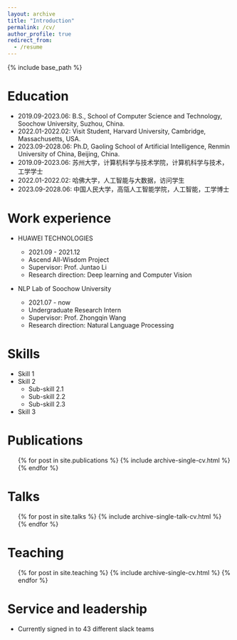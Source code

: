 ```yaml
---
layout: archive
title: "Introduction"
permalink: /cv/
author_profile: true
redirect_from:
  - /resume
---
```


{% include base_path %}

Education
======
* 2019.09-2023.06: B.S., School of Computer Science and Technology, Soochow University, Suzhou, China.
* 2022.01-2022.02: Visit Student, Harvard University, Cambridge, Massachusetts, USA.
* 2023.09-2028.06: Ph.D, Gaoling School of Artificial Intelligence, Renmin University of China, Beijing, China.
* 2019.09-2023.06: 苏州大学，计算机科学与技术学院，计算机科学与技术，工学学士
* 2022.01-2022.02: 哈佛大学，人工智能与大数据，访问学生
* 2023.09-2028.06: 中国人民大学，高瓴人工智能学院，人工智能，工学博士

Work experience
======
* HUAWEI TECHNOLOGIES 
  * 2021.09 - 2021.12
  * Ascend All-Wisdom Project
  * Supervisor: Prof. Juntao Li
  * Research direction: Deep learning and Computer Vision

* NLP Lab of Soochow University 
  * 2021.07 - now
  * Undergraduate Research Intern
  * Supervisor: Prof. Zhongqin Wang
  * Research direction: Natural Language Processing
  
Skills
======
* Skill 1
* Skill 2
  * Sub-skill 2.1
  * Sub-skill 2.2
  * Sub-skill 2.3
* Skill 3

Publications
======
  <ul>{% for post in site.publications %}
    {% include archive-single-cv.html %}
  {% endfor %}</ul>
  
Talks
======
  <ul>{% for post in site.talks %}
    {% include archive-single-talk-cv.html %}
  {% endfor %}</ul>
  
Teaching
======
  <ul>{% for post in site.teaching %}
    {% include archive-single-cv.html %}
  {% endfor %}</ul>
  
Service and leadership
======
* Currently signed in to 43 different slack teams
